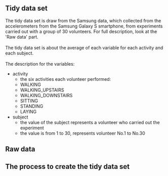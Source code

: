 ## Tidy data set
The tidy data set is draw from the Samsung data, which collected from the accelerometers from the Samsung Galaxy S smartphone, from experiments carried out with a group of 30 volunteers. For full description, look at the 'Raw data' part. <br><br>
The tidy data set is about the average of each variable for each activity and each subject. <br><br>
The description for the variables: <br>
* activity
  * the six activities each volunteer performed:
  * WALKING
  * WALKING_UPSTAIRS 
  * WALKING_DOWNSTAIRS
  * SITTING
  * STANDING 
  * LAYING
* subject
  * the value of the subject represents a volunteer who carried out the experiment
  * the value is from 1 to 30, represents volunteer No.1 to No.30 

## Raw data

## The process to create the tidy data set

